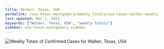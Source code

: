 ```yaml
---
title: Walker, Texas, USA
permalink: /usa-texas-montgomery/weekly_totals/usa-texas-walker-weekly_totals.html
last_updated: Mar 1, 2021
keywords: ["Walker, Texas, USA", "weekly totals"]
sidebar: usa-texas-montgomery_sidebar
---
```


![Weekly Totals of Confirmed Cases for Walker, Texas, USA](/covid_tracker/images/graphs/usa-texas-walker-weekly_totals_graph.png)
